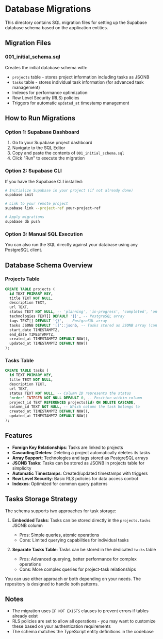 # Database Migrations

This directory contains SQL migration files for setting up the Supabase database schema based on the application entities.

## Migration Files

### 001_initial_schema.sql

Creates the initial database schema with:

- `projects` table - stores project information including tasks as JSONB
- `tasks` table - stores individual task information (for advanced task management)
- Indexes for performance optimization
- Row Level Security (RLS) policies
- Triggers for automatic `updated_at` timestamp management

## How to Run Migrations

### Option 1: Supabase Dashboard

1. Go to your Supabase project dashboard
2. Navigate to the SQL Editor
3. Copy and paste the contents of `001_initial_schema.sql`
4. Click "Run" to execute the migration

### Option 2: Supabase CLI

If you have the Supabase CLI installed:

```bash
# Initialize Supabase in your project (if not already done)
supabase init

# Link to your remote project
supabase link --project-ref your-project-ref

# Apply migrations
supabase db push
```

### Option 3: Manual SQL Execution

You can also run the SQL directly against your database using any PostgreSQL client.

## Database Schema Overview

### Projects Table

```sql
CREATE TABLE projects (
  id TEXT PRIMARY KEY,
  title TEXT NOT NULL,
  description TEXT,
  url TEXT,
  status TEXT NOT NULL, -- 'planning', 'in-progress', 'completed', 'on-hold'
  technologies TEXT[] DEFAULT '{}', -- PostgreSQL array
  tags TEXT[] DEFAULT '{}', -- PostgreSQL array
  tasks JSONB DEFAULT '[]'::jsonb, -- Tasks stored as JSONB array (can be empty)
  start_date TIMESTAMPTZ,
  end_date TIMESTAMPTZ,
  created_at TIMESTAMPTZ DEFAULT NOW(),
  updated_at TIMESTAMPTZ DEFAULT NOW()
);
```

### Tasks Table

```sql
CREATE TABLE tasks (
  id TEXT PRIMARY KEY,
  title TEXT NOT NULL,
  description TEXT,
  url TEXT,
  status TEXT NOT NULL, -- Column ID represents the status
  "order" INTEGER NOT NULL DEFAULT 0, -- Position within column
  project_id TEXT REFERENCES projects(id) ON DELETE CASCADE,
  column_id TEXT NOT NULL, -- Which column the task belongs to
  created_at TIMESTAMPTZ DEFAULT NOW(),
  updated_at TIMESTAMPTZ DEFAULT NOW()
);
```

## Features

- **Foreign Key Relationships**: Tasks are linked to projects
- **Cascading Deletes**: Deleting a project automatically deletes its tasks
- **Array Support**: Technologies and tags stored as PostgreSQL arrays
- **JSONB Tasks**: Tasks can be stored as JSONB in projects table for simplicity
- **Automatic Timestamps**: Created/updated timestamps with triggers
- **Row Level Security**: Basic RLS policies for data access control
- **Indexes**: Optimized for common query patterns

## Tasks Storage Strategy

The schema supports two approaches for task storage:

1. **Embedded Tasks**: Tasks can be stored directly in the `projects.tasks` JSONB column

   - Pros: Simple queries, atomic operations
   - Cons: Limited querying capabilities for individual tasks

2. **Separate Tasks Table**: Tasks can be stored in the dedicated `tasks` table
   - Pros: Advanced querying, better performance for complex operations
   - Cons: More complex queries for project-task relationships

You can use either approach or both depending on your needs. The repository is designed to handle both patterns.

## Notes

- The migration uses `IF NOT EXISTS` clauses to prevent errors if tables already exist
- RLS policies are set to allow all operations - you may want to customize these based on your authentication requirements
- The schema matches the TypeScript entity definitions in the codebase
